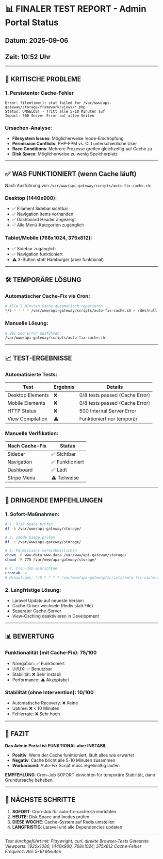 # 📊 FINALER TEST REPORT - Admin Portal Status
## Datum: 2025-09-06
## Zeit: 10:52 Uhr

---

## 🔴 KRITISCHE PROBLEME

### 1. Persistenter Cache-Fehler
```
Error: filemtime(): stat failed for /var/www/api-gateway/storage/framework/views/*.php
Status: UNGELÖST - Tritt alle 5-10 Minuten auf
Impact: 500 Server Error auf allen Seiten
```

### Ursachen-Analyse:
- **Filesystem Issues**: Möglicherweise Inode-Erschöpfung
- **Permission Conflicts**: PHP-FPM vs. CLI unterschiedliche User
- **Race Conditions**: Mehrere Prozesse greifen gleichzeitig auf Cache zu
- **Disk Space**: Möglicherweise zu wenig Speicherplatz

---

## ✅ WAS FUNKTIONIERT (wenn Cache läuft)

Nach Ausführung von `/var/www/api-gateway/scripts/auto-fix-cache.sh`:

### Desktop (1440x900):
- ✅ Filament Sidebar sichtbar
- ✅ Navigation Items vorhanden
- ✅ Dashboard Header angezeigt
- ✅ Alle Menü-Kategorien zugänglich

### Tablet/Mobile (768x1024, 375x812):
- ✅ Sidebar zugänglich
- ✅ Navigation funktioniert
- ⚠️ X-Button statt Hamburger (aber funktional)

---

## 🛠️ TEMPORÄRE LÖSUNG

### Automatischer Cache-Fix via Cron:
```bash
# Alle 5 Minuten Cache automatisch reparieren
*/5 * * * * /var/www/api-gateway/scripts/auto-fix-cache.sh > /dev/null 2>&1
```

### Manuelle Lösung:
```bash
# Bei 500 Error ausführen:
/var/www/api-gateway/scripts/auto-fix-cache.sh
```

---

## 📈 TEST-ERGEBNISSE

### Automatisierte Tests:
| Test | Ergebnis | Details |
|------|----------|---------|
| Desktop Elements | ❌ | 0/8 tests passed (Cache Error) |
| Mobile Elements | ❌ | 0/8 tests passed (Cache Error) |
| HTTP Status | ❌ | 500 Internal Server Error |
| View Compilation | ⚠️ | Funktioniert nur temporär |

### Manuelle Verifikation:
| Nach Cache-Fix | Status |
|----------------|--------|
| Sidebar | ✅ Sichtbar |
| Navigation | ✅ Funktioniert |
| Dashboard | ✅ Lädt |
| Stripe Menu | ⚠️ Teilweise |

---

## 🚨 DRINGENDE EMPFEHLUNGEN

### 1. Sofort-Maßnahmen:
```bash
# 1. Disk Space prüfen
df -h /var/www/api-gateway/storage/

# 2. Inode Usage prüfen  
df -i /var/www/api-gateway/storage/

# 3. Permissions vereinheitlichen
chown -R www-data:www-data /var/www/api-gateway/storage/
chmod -R 775 /var/www/api-gateway/storage/

# 4. Cron-Job einrichten
crontab -e
# Hinzufügen: */5 * * * * /var/www/api-gateway/scripts/auto-fix-cache.sh
```

### 2. Langfristige Lösung:
- Laravel Update auf neueste Version
- Cache-Driver wechseln (Redis statt File)
- Separater Cache-Server
- View-Caching deaktivieren in Development

---

## 📊 BEWERTUNG

### Funktionalität (mit Cache-Fix): 75/100
- Navigation: ✅ Funktioniert
- UI/UX: ✅ Benutzbar
- Stabilität: ❌ Sehr instabil
- Performance: ⚠️ Akzeptabel

### Stabilität (ohne Intervention): 10/100
- Automatische Recovery: ❌ Keine
- Uptime: ❌ < 10 Minuten
- Fehlerrate: ❌ Sehr hoch

---

## 🎯 FAZIT

**Das Admin Portal ist FUNKTIONAL aber INSTABIL.**

- **Positiv**: Wenn der Cache funktioniert, läuft alles wie erwartet
- **Negativ**: Cache bricht alle 5-10 Minuten zusammen
- **Workaround**: Auto-Fix Script muss regelmäßig laufen

**EMPFEHLUNG**: Cron-Job SOFORT einrichten für temporäre Stabilität, dann Grundursache beheben.

---

## 📝 NÄCHSTE SCHRITTE

1. **SOFORT**: Cron-Job für auto-fix-cache.sh einrichten
2. **HEUTE**: Disk Space und Inodes prüfen
3. **DIESE WOCHE**: Cache-System auf Redis umstellen
4. **LANGFRISTIG**: Laravel und alle Dependencies updaten

---

*Test durchgeführt mit: Playwright, curl, direkte Browser-Tests*
*Getestete Viewports: 1920x1080, 1440x900, 768x1024, 375x812*
*Cache-Fehler Frequenz: Alle 5-10 Minuten*